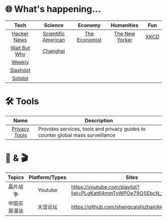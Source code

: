 # :globe_with_meridians: What's happening...
| Tech | Science | Economy | Humanities | Fun |
| :---: | :---: | :---: | :---: | :---: |
| [Hacker News](https://news.ycombinator.com/) | [Scientific American](https://www.scientificamerican.com/) | [The Economist](https://www.economist.com/) | [The New Yorker](https://www.newyorker.com/) | [XKCD](https://xkcd.com/) |
| [Wait But Why](https://waitbutwhy.com/homepage) | [Changhai](https://changhai.org/) | | | |
| [Weekly](https://github.com/ruanyf/weekly) | | | | |
| [Slashdot](https://slashdot.org/) | | | | |
| [Solidot](https://www.solidot.org/) | | | | |

# :hammer_and_wrench: Tools
| Name | Description |
| :---: | --- |
| [Privacy Tools](https://www.privacytools.io/) | Provides services, tools  and privacy guides to counter global mass surveillance |

# :book: & :clapper: 
| Topics | Platform/Types | Sites | Author |
| :---: | :---: | --- | :---: |
| 晶片战争 | Youtube | https://youtube.com/playlist?list=PLgKat64mmTvWPOe79O5EbcN_yg3g9UHmF | 李天豪 |
| 中国买房漫谈 | 天涯论坛 | https://github.com/shengcaishizhan/kkndme_tianya | kkndme |


